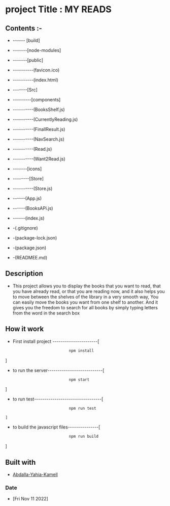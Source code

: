 # project Title : MY READS 

## Contents :-

- ------ [build]

- -------[node-modules]
- -------[public]
- ----------(favicon.ico)
- ----------(index.html)
- -------[Src]
- ---------[components]
- ----------(BooksShelf.js)
- ----------(CurrentlyReading.js)
- ----------(FinallResult.js)
- ----------(NavSearch.js)
- ----------(Read.js)
- ----------(Want2Read.js)
- -------[icons]
- --------[Store]
- ----------(Store.js)

- ------(App.js)
- ------(BooksAPi.js)
- ------(index.js)

- -(.gitignore)

- -(package-lock.json)
- -(package.json)
 
- -(READMEE.md)

## Description

- This project allows you to display the books that you want to read, that you have already read, or that you are reading now, and it also helps you to move between the shelves of the library in a very smooth way,
You can easily move the books you want from one shelf to another.
And it gives you the freedom to search for all books by simply typing letters from the word in the search box


## How it work
- First install project ----------------------[
```js
                            npm install
```
]
- to run the server---------------------------[
```js
                            npm start
```
]
- to run test---------------------------------[
```js
                            npm run test   
```
    ]
- to build the javascript files---------------[
```js
                            npm run build
```
  ]



## Built with

- [Abdalla-Yahia-Kamell](abdalla_y2007@yahoo.com)

### Date

- [Fri Nov 11 2022]
